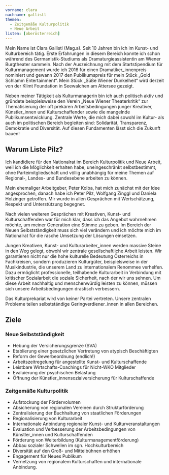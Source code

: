 ```yaml
---
vorname: clara
nachname: gallistl
themen:
  - Zeitgemäße Kulturpolitik
  - Neue Arbeit
listen: [oberösterreich]
---
```


Mein Name ist Clara Gallistl (Mag.a). Seit 10 Jahren bin ich im Kunst- und Kulturbereich tätig. Erste Erfahrungen in diesem Bereich konnte ich schon während des Germanistik-Studiums als Dramaturgieassistentin am Wiener Burgtheater sammeln. Nach der Auszeichnung mit dem Startstipendium für Kulturmanagement wurde ich 2016 für einen Dramatiker_innenpreis nominiert und gewann 2017 den Publikumspreis für mein Stück „Gold Schlamm Entertainment“. Mein Stück „Süße Wiener Dunkelheit“ wird derzeit von der Klimt Foundation in Seewalchen am Attersee gezeigt.

Neben meiner Tätigkeit als Kulturmanagerin bin ich auch politisch aktiv und gründete beispielsweise den Verein „Neue Wiener Theaterkritik“ zur Thematisierung der oft prekären Arbeitsbedingungen junger Kreativer, Künstler_innen und Kulturschaffender sowie die  mangelnde Publikumsentwicklung. Zentrale Werte, die mich dabei sowohl im Kultur- als auch im politischen Bereich begleiten sind: Solidarität, Transparenz, Demokratie und Diversität. Auf diesen Fundamenten lässt sich die Zukunft bauen!

## Warum Liste Pilz?

Ich kandidiere für den Nationalrat im Bereich Kulturpolitik und Neue Arbeit, weil ich die Möglichkeit erhalten habe, uneingeschränkt selbstbestimmt, ohne Parteimitgliedschaft und völlig unabhängig für meine Themen auf Regional-, Landes- und Bundesebene arbeiten zu können.

Mein ehemaliger Arbeitgeber, Peter Kolba, hat mich zunächst mit der Idee angesprochen, danach habe ich Peter Pilz, Wolfgang Zinggl und Daniela Holzinger getroffen. Mir wurde in allen Gesprächen mit Wertschätzung, Respekt und Unterstützung begegnet.

Nach vielen weiteren Gesprächen mit Kreativen, Kunst- und Kulturschaffenden war für mich klar, dass ich das Angebot wahrnehmen möchte, um meiner Generation eine Stimme zu geben. Im Bereich der Neuen Selbstständigkeit muss sich viel verändern und ich möchte mich im Nationalrat für die rasche Umsetzung der Lösungen einsetzen.

Jungen Kreativen, Kunst- und Kulturarbeiter_innen werden massive Steine in den Weg gelegt, obwohl wir zentrale gesellschaftliche Arbeit leisten. Wir garantieren nicht nur die hohe kulturelle Bedeutung Österreichs in Fachkreisen, sondern produzieren Kulturgüter, beispielsweise in der Musikindustrie, die unserem Land zu internationalem Renommee verhelfen. Dazu ermöglicht professionelle, teilhabende Kulturarbeit in Verbindung mit kritischer Sozialarbeit die soziale Sicherheit, nach der wir uns sehnen. Um diese Arbeit nachhaltig und menschenwürdig leisten zu können, müssen sich unsere Arbeitsbedingungen drastisch verbessern.

Das Kulturprekariat wird von keiner Partei vertreten. Unsere zentralen Probleme teilen selbstständige Geringverdiener_innen in allen Bereichen.

## Ziele

### Neue Selbstständigkeit
* Hebung der Versicherungsgrenze (SVA)
* Etablierung einer gesetzlichen Vertretung von atypisch Beschäftigten
* Reform der Gewerbeordnung (endlich!)
* Arbeitszeitregelung für angestellte Kunst- und Kulturschaffende
* Leistbare Wirtschafts-Coachings für Nicht-WKO Mitglieder
* Evaluierung der psychischen Belastung
* Öffnung der Künstler_innensozialversicherung für Kulturschaffende

### Zeitgemäße Kulturpolitik
* Aufstockung der Fördervolumen
* Absicherung von regionalen Vereinen durch Strukturförderung
* Zentralisierung der Buchhaltung von staatlichen Förderungen
* Regionalisierung von Kulturarbeit
* Internationale Anbindung regionaler Kunst- und Kulturveranstaltungen
* Evaluation und Verbesserung der Arbeitsbedingungen von Künstler_innen und Kulturschaffenden
* Förderung von Weiterbildung (Kulturmanagementförderung)
* Abbau sozialer Schwellen im sgn. Hochkulturbereich
* Diversität auf den Groß- und Mittelbühnen erhöhen
* Engagement für Neues Publikum
* Vernetzung von regionalem Kulturschaffen und internationale Anbindung.